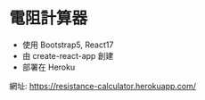 # 電阻計算器

- 使用 Bootstrap5, React17
- 由 create-react-app 創建
- 部署在 Heroku

網址: https://resistance-calculator.herokuapp.com/